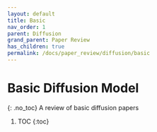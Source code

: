 ```yaml
---
layout: default
title: Basic
nav_order: 1
parent: Diffusion
grand_parent: Paper Review
has_children: true
permalink: /docs/paper_review/diffusion/basic
---
```


# Basic Diffusion Model
{: .no_toc}
A review of basic diffusion papers

1. TOC
{:toc}